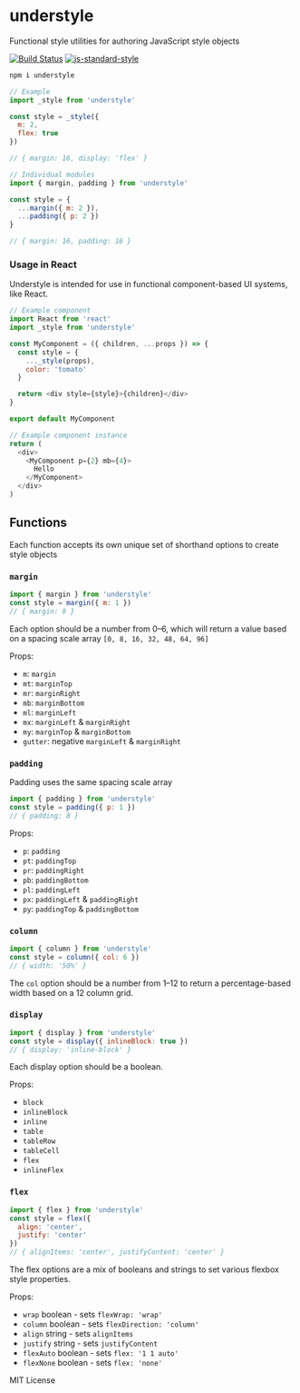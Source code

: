 
# understyle

Functional style utilities for authoring JavaScript style objects

[![Build Status](https://travis-ci.org/jxnblk/understyle.svg?branch=master)](https://travis-ci.org/jxnblk/understyle)
[![js-standard-style](https://img.shields.io/badge/code%20style-standard-brightgreen.svg)](http://standardjs.com/)


```sh
npm i understyle
```

```js
// Example
import _style from 'understyle'

const style = _style({
  m: 2,
  flex: true
})

// { margin: 16, display: 'flex' }
```

```js
// Individual modules
import { margin, padding } from 'understyle'

const style = {
  ...margin({ m: 2 }),
  ...padding({ p: 2 })
}

// { margin: 16, padding: 16 }
```

### Usage in React

Understyle is intended for use in functional component-based UI systems, like React.

```js
// Example component
import React from 'react'
import _style from 'understyle'

const MyComponent = ({ children, ...props }) => {
  const style = {
    ..._style(props),
    color: 'tomato'
  }

  return <div style={style}>{children}</div>
}

export default MyComponent
```

```js
// Example component instance
return (
  <div>
    <MyComponent p={2} mb={4}>
      Hello
    </MyComponent>
  </div>
)
```

## Functions

Each function accepts its own unique set of shorthand options to create style objects

### `margin`

```js
import { margin } from 'understyle'
const style = margin({ m: 1 })
// { margin: 8 }
```

Each option should be a number from 0–6, which will return a value based on a spacing scale
array `[0, 8, 16, 32, 48, 64, 96]`

Props:
- `m`: `margin`
- `mt`: `marginTop`
- `mr`: `marginRight`
- `mb`: `marginBottom`
- `ml`: `marginLeft`
- `mx`: `marginLeft` & `marginRight`
- `my`: `marginTop` & `marginBottom`
- `gutter`: negative `marginLeft` & `marginRight`

### `padding`

Padding uses the same spacing scale array

```js
import { padding } from 'understyle'
const style = padding({ p: 1 })
// { padding: 8 }
```

Props:
- `p`: `padding`
- `pt`: `paddingTop`
- `pr`: `paddingRight`
- `pb`: `paddingBottom`
- `pl`: `paddingLeft`
- `px`: `paddingLeft` & `paddingRight`
- `py`: `paddingTop` & `paddingBottom`

### `column`

```js
import { column } from 'understyle'
const style = column({ col: 6 })
// { width: '50%' }
```

The `col` option should be a number from 1–12 to return a percentage-based width based on a 12 column grid.

### `display`

```js
import { display } from 'understyle'
const style = display({ inlineBlock: true })
// { display: 'inline-block' }
```

Each display option should be a boolean.

Props:
- `block`
- `inlineBlock`
- `inline`
- `table`
- `tableRow`
- `tableCell`
- `flex`
- `inlineFlex`

### `flex`

```js
import { flex } from 'understyle'
const style = flex({
  align: 'center',
  justify: 'center'
})
// { alignItems: 'center', justifyContent: 'center' }
```

The flex options are a mix of booleans and strings to set various flexbox style properties.

Props:
- `wrap` boolean - sets `flexWrap: 'wrap'`
- `column` boolean - sets `flexDirection: 'column'`
- `align` string - sets `alignItems`
- `justify` string - sets `justifyContent`
- `flexAuto` boolean - sets `flex: '1 1 auto'`
- `flexNone` boolean - sets `flex: 'none'`

MIT License

